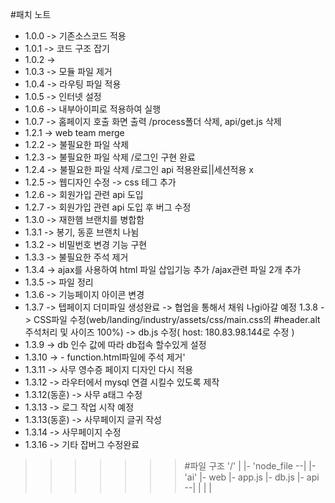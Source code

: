 #패치 노트

- 1.0.0 -> 기존소스코드 적용
- 1.0.1 -> 코드 구조 잡기
- 1.0.2 ->
- 1.0.3 -> 모듈 파일 제거
- 1.0.4 -> 라우팅 파일 적용
- 1.0.5 -> 인터넷 설정
- 1.0.6 -> 내부아이피로 적용하여 실행
- 1.0.7 -> 홈페이지 호출 화면 출력 /process폴더 삭제, api/get.js 삭제
- 1.2.1 -> web team merge
- 1.2.2 -> 불필요한 파일 삭제
- 1.2.3 -> 불필요한 파일 삭제 /로그인 구현 완료
- 1.2.4 -> 불필요한 파일 삭제 /로그인 api 적용완료||세션적용 x
- 1.2.5 -> 웹디자인 수정 -> css 테그 추가
- 1.2.6 -> 회원가입 관련 api 도입
- 1.2.7 -> 회원가입 관련 api 도입 후 버그 수정
- 1.3.0 -> 재한햄 브랜치를 병합함
- 1.3.1 -> 봉기, 동훈 브랜치 나뉨
- 1.3.2 -> 비밀번호 변경 기능 구현
- 1.3.3 -> 불필요한 주석 제거
- 1.3.4 -> ajax를 사용하여 html 파일 삽입기능 추가 /ajax관련 파일 2개 추가
- 1.3.5 -> 파일 정리
- 1.3.6 -> 기능페이지 아이콘 변경
- 1.3.7 -> 텝페이지 더미파일 생성완료 -> 협업을 통해서 채워 나gi아갈 예정
  1.3.8 -> CSS파일 수정(web/landing/industry/assets/css/main.css의 #header.alt 주석처리 및 사이즈 100%) -> db.js 수정( host: 180.83.98.144로 수정 )
- 1.3.9 -> db 인수 값에 따라 db접속 할수있게 설정
- 1.3.10 -> - function.html파일에 주석 제거'
- 1.3.11 -> 사무 영수증 페이지 디자인 다시 적용
- 1.3.12 -> 라우터에서 mysql 연결 시킬수 있도록 제작
- 1.3.12(동훈) -> 사무 a태그 수정
- 1.3.13 -> 로그 작업 시작 예정
- 1.3.13(동훈) -> 사무페이지 글귀 작성
- 1.3.14 -> 사무페이지 수정
- 1.3.16 -> 기타 잡버그 수정완료
>>>>>>> #파일 구조
>>>>>>> '/'
>>>>>>> |
>>>>>>> |- 'node_file --|
>>>>>>> |- 'ai'         |- web
>>>>>>> |- app.js
>>>>>>> |- db.js
>>>>>>> |- api  --|
>>>>>>> |         |
>>>>>>> |
>>>>>>>
>>>>>>
>>>>>
>>>>
>>>
>>
